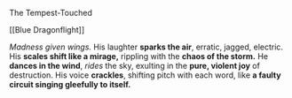 The Tempest-Touched

[[Blue Dragonflight]]

_Madness given wings._ His laughter **sparks the air**, erratic, jagged, electric. His **scales shift like a mirage,** rippling with the **chaos of the storm.** He **dances in the wind**, _rides_ the sky, exulting in the **pure, violent joy** of destruction. His voice **crackles**, shifting pitch with each word, like **a faulty circuit singing gleefully to itself.**